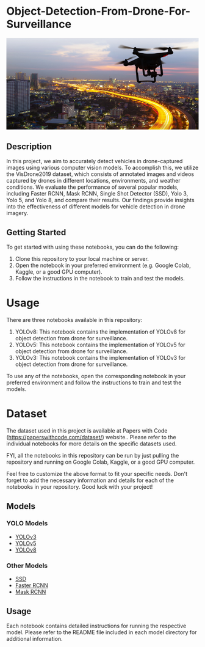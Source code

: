 # Object-Detection-From-Drone-For-Surveillance

![Example Image](/images/drone_detection_network_cameras.png)

## Description

In this project, we aim to accurately detect vehicles
in drone-captured images using various computer vision
models. To accomplish this, we utilize the VisDrone2019
dataset, which consists of annotated images and videos captured
by drones in different locations, environments, and
weather conditions. We evaluate the performance of several
popular models, including Faster RCNN, Mask
RCNN, Single Shot Detector (SSD), Yolo 3, Yolo 5, and Yolo
8, and compare their results. Our findings provide insights
into the effectiveness of different models for vehicle detection
in drone imagery.

## Getting Started
To get started with using these notebooks, you can do the following:

1. Clone this repository to your local machine or server.
2. Open the notebook in your preferred environment (e.g. Google Colab, Kaggle, or a good GPU computer).
3. Follow the instructions in the notebook to train and test the models.

# Usage
There are three notebooks available in this repository:

1. YOLOv8: This notebook contains the implementation of YOLOv8 for object detection from drone for surveillance.
2. YOLOv5: This notebook contains the implementation of YOLOv5 for object detection from drone for surveillance.
3. YOLOv3: This notebook contains the implementation of YOLOv3 for object detection from drone for surveillance.

To use any of the notebooks, open the corresponding notebook in your preferred environment and follow the instructions to train and test the models.


# Dataset
The dataset used in this project is available at Papers with Code (https://paperswithcode.com/dataset/) website.. Please refer to the individual notebooks for more details on the specific datasets used.

FYI, all the notebooks in this repository can be run by just pulling the repository and running on Google Colab, Kaggle, or a good GPU computer.

Feel free to customize the above format to fit your specific needs. Don't forget to add the necessary information and details for each of the notebooks in your repository. Good luck with your project!

## Models

### YOLO Models
- [YOLOv3](https://github.com/ni9/Object-Detection-From-Drone-For-Surveillance/blob/main/yolo3.ipynb)
- [YOLOv5](https://github.com/ni9/Object-Detection-From-Drone-For-Surveillance/blob/main/yolov5/viz_yolov5x.ipynb)
- [YOLOv8](https://github.com/ni9/Object-Detection-From-Drone-For-Surveillance/blob/main/Yolo-V8/YoloV8.ipynb)

### Other Models
- [SSD](https://github.com/ni9/Object-Detection-From-Drone-For-Surveillance/blob/main/SSD/SSD.ipynb)
- [Faster RCNN](https://github.com/ni9/Object-Detection-From-Drone-For-Surveillance/blob/main/Faster-RCNN/Faster_RCNN.ipynb)
- [Mask RCNN](https://github.com/ni9/Object-Detection-From-Drone-For-Surveillance/blob/main/MaskRCNN/Visdrone_MaskRCNN.ipynb)


## Usage
Each notebook contains detailed instructions for running the respective model. Please refer to the README file included in each model directory for additional information.

